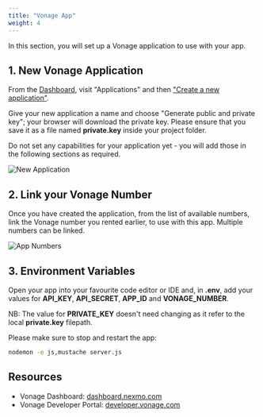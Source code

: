 ```yaml
---
title: "Vonage App"
weight: 4
---
```


In this section, you will set up a Vonage application to use with your app.

## 1. New Vonage Application

From the [Dashboard](https://dashboard.nexmo.com), visit "Applications" and then ["Create a new application"](https://dashboard.nexmo.com/applications/new).

Give your new application a name and choose "Generate public and private key"; your browser will download the private key. Please ensure that you save it as a file named **private.key** inside your project folder.

Do not set any capabilities for your application yet - you will add those in the following sections as required.

![New Application](/intro/app_new.png)

## 2. Link your Vonage Number

Once you have created the application, from the list of available numbers, link the Vonage number you rented earlier, to use with this app. Multiple numbers can be linked.

![App Numbers](/intro/app_numbers.png)

## 3. Environment Variables

Open your app into your favourite code editor or IDE and, in **.env**, add your values for **API_KEY**, **API_SECRET**, **APP_ID** and **VONAGE_NUMBER**.

NB: The value for **PRIVATE_KEY** doesn't need changing as it refer to the local **private.key** filepath.

Please make sure to stop and restart the app:

```sh
nodemon -e js,mustache server.js
```

## Resources

- Vonage Dashboard: [dashboard.nexmo.com](https://dashboard.nexmo.com)
- Vonage Developer Portal: [developer.vonage.com](https://developer.vonage.com)
